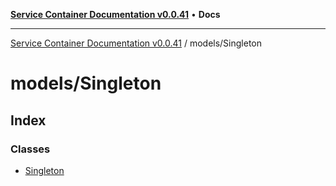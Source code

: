 [**Service Container Documentation v0.0.41**](../../README.md) • **Docs**

***

[Service Container Documentation v0.0.41](../../modules.md) / models/Singleton

# models/Singleton

## Index

### Classes

- [Singleton](classes/Singleton.md)
